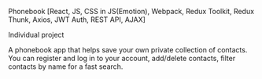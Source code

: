 Phonebook [React, JS, CSS in JS(Emotion), Webpack, Redux Toolkit, Redux Thunk,
Axios, JWT Auth, REST API, AJAX]

Individual project

A phonebook app that helps save your own private collection of contacts. You can
register and log in to your account, add/delete contacts, filter contacts by
name for a fast search.
